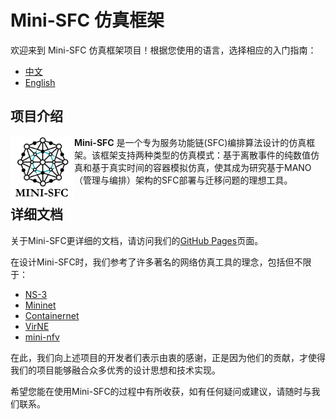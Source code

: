 # Mini-SFC 仿真框架

欢迎来到 Mini-SFC 仿真框架项目！根据您使用的语言，选择相应的入门指南：

- [中文](./docs/source/introductory/README_zh.md)
- [English](./docs/source/introductory/README_en.md)

## 项目介绍

<img align="left" width="100" height="100" style="margin: 2px 2px 0 0;" src="https://raw.githubusercontent.com/wangxichn/image_hosting/refs/heads/main/minisfc/minisfc_logo_light.drawio.png" />

**Mini-SFC** 是一个专为服务功能链(SFC)编排算法设计的仿真框架。该框架支持两种类型的仿真模式：基于离散事件的纯数值仿真和基于真实时间的容器模拟仿真，使其成为研究基于MANO（管理与编排）架构的SFC部署与迁移问题的理想工具。

## 详细文档

关于Mini-SFC更详细的文档，请访问我们的[GitHub Pages](https://wangxichn.github.io/mini_sfc/)页面。

在设计Mini-SFC时，我们参考了许多著名的网络仿真工具的理念，包括但不限于：
- [NS-3](https://www.nsnam.org/)
- [Mininet](https://github.com/mininet/mininet)
- [Containernet](https://github.com/containernet/containernet)
- [VirNE](https://github.com/GeminiLight/virne)
- [mini-nfv](https://github.com/josecastillolema/mini-nfv)

在此，我们向上述项目的开发者们表示由衷的感谢，正是因为他们的贡献，才使得我们的项目能够融合众多优秀的设计思想和技术实现。

希望您能在使用Mini-SFC的过程中有所收获，如有任何疑问或建议，请随时与我们联系。
